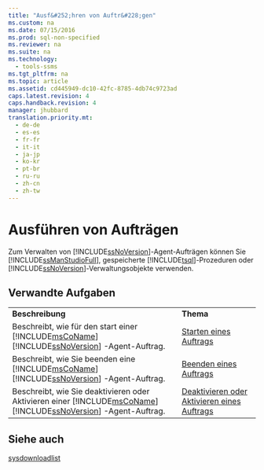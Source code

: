 ```yaml
---
title: "Ausf&#252;hren von Auftr&#228;gen"
ms.custom: na
ms.date: 07/15/2016
ms.prod: sql-non-specified
ms.reviewer: na
ms.suite: na
ms.technology: 
  - tools-ssms
ms.tgt_pltfrm: na
ms.topic: article
ms.assetid: cd445949-dc10-42fc-8785-4db74c9723ad
caps.latest.revision: 4
caps.handback.revision: 4
manager: jhubbard
translation.priority.mt: 
  - de-de
  - es-es
  - fr-fr
  - it-it
  - ja-jp
  - ko-kr
  - pt-br
  - ru-ru
  - zh-cn
  - zh-tw
---
```

# Ausf&#252;hren von Auftr&#228;gen
Zum Verwalten von [!INCLUDE[ssNoVersion](../content/includes/ssNoVersion_md.md)]-Agent-Aufträgen können Sie [!INCLUDE[ssManStudioFull](../content/includes/ssManStudioFull_md.md)], gespeicherte [!INCLUDE[tsql](../content/includes/tsql_md.md)]-Prozeduren oder [!INCLUDE[ssNoVersion](../content/includes/ssNoVersion_md.md)]-Verwaltungsobjekte verwenden.  
  
## Verwandte Aufgaben  
  
|||  
|-|-|  
|**Beschreibung**|**Thema**|  
|Beschreibt, wie für den start einer [!INCLUDE[msCoName](../content/includes/msCoName_md.md)][!INCLUDE[ssNoVersion](../content/includes/ssNoVersion_md.md)] -Agent-Auftrag.|[Starten eines Auftrags](../content/Start-a-Job.md)|  
|Beschreibt, wie Sie beenden eine [!INCLUDE[msCoName](../content/includes/msCoName_md.md)][!INCLUDE[ssNoVersion](../content/includes/ssNoVersion_md.md)] -Agent-Auftrag.|[Beenden eines Auftrags](../content/Stop-a-Job.md)|  
|Beschreibt, wie Sie deaktivieren oder Aktivieren einer [!INCLUDE[msCoName](../content/includes/msCoName_md.md)][!INCLUDE[ssNoVersion](../content/includes/ssNoVersion_md.md)] -Agent-Auftrag.|[Deaktivieren oder Aktivieren eines Auftrags](../content/Disable-or-Enable-a-Job.md)|  
  
## Siehe auch  
[sysdownloadlist](assetId:///71087a4c-e829-488e-aa7d-a9476e2b4779)  
  
